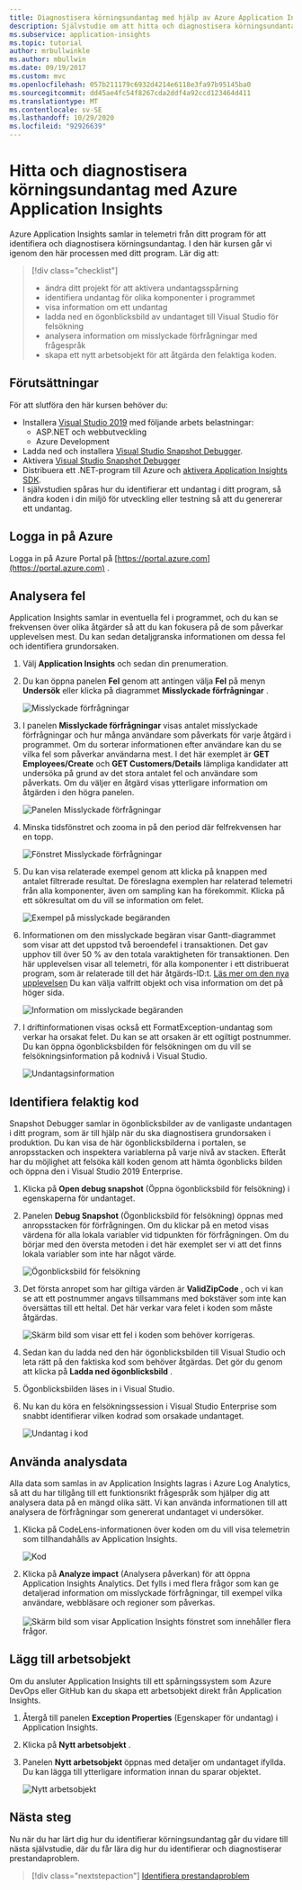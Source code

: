 ```yaml
---
title: Diagnostisera körningsundantag med hjälp av Azure Application Insights | Microsoft Docs
description: Självstudie om att hitta och diagnostisera körningsundantag i dina program med hjälp av Azure Application Insights.
ms.subservice: application-insights
ms.topic: tutorial
author: mrbullwinkle
ms.author: mbullwin
ms.date: 09/19/2017
ms.custom: mvc
ms.openlocfilehash: 057b211179c6932d4214e6118e3fa97b95145ba0
ms.sourcegitcommit: dd45ae4fc54f8267cda2ddf4a92ccd123464d411
ms.translationtype: MT
ms.contentlocale: sv-SE
ms.lasthandoff: 10/29/2020
ms.locfileid: "92926639"
---
```

# <a name="find-and-diagnose-run-time-exceptions-with-azure-application-insights"></a>Hitta och diagnostisera körningsundantag med Azure Application Insights

Azure Application Insights samlar in telemetri från ditt program för att identifiera och diagnostisera körningsundantag.  I den här kursen går vi igenom den här processen med ditt program.  Lär dig att:

> [!div class="checklist"]
> * ändra ditt projekt för att aktivera undantagsspårning
> * identifiera undantag för olika komponenter i programmet
> * visa information om ett undantag
> * ladda ned en ögonblicksbild av undantaget till Visual Studio för felsökning
> * analysera information om misslyckade förfrågningar med frågespråk
> * skapa ett nytt arbetsobjekt för att åtgärda den felaktiga koden.


## <a name="prerequisites"></a>Förutsättningar

För att slutföra den här kursen behöver du:

- Installera [Visual Studio 2019](https://www.visualstudio.com/downloads/) med följande arbets belastningar:
    - ASP.NET och webbutveckling
    - Azure Development
- Ladda ned och installera [Visual Studio Snapshot Debugger](https://aka.ms/snapshotdebugger).
- Aktivera [Visual Studio Snapshot Debugger](../app/snapshot-debugger.md)
- Distribuera ett .NET-program till Azure och [aktivera Application Insights SDK](../app/asp-net.md). 
- I självstudien spåras hur du identifierar ett undantag i ditt program, så ändra koden i din miljö för utveckling eller testning så att du genererar ett undantag. 

## <a name="log-in-to-azure"></a>Logga in på Azure
Logga in på Azure Portal på [https://portal.azure.com](https://portal.azure.com) .


## <a name="analyze-failures"></a>Analysera fel
Application Insights samlar in eventuella fel i programmet, och du kan se frekvensen över olika åtgärder så att du kan fokusera på de som påverkar upplevelsen mest.  Du kan sedan detaljgranska informationen om dessa fel och identifiera grundorsaken.   

1. Välj **Application Insights** och sedan din prenumeration.  
2. Du kan öppna panelen **Fel** genom att antingen välja **Fel** på menyn **Undersök** eller klicka på diagrammet **Misslyckade förfrågningar** .

    ![Misslyckade förfrågningar](media/tutorial-runtime-exceptions/failed-requests.png)

3. I panelen **Misslyckade förfrågningar** visas antalet misslyckade förfrågningar och hur många användare som påverkats för varje åtgärd i programmet.  Om du sorterar informationen efter användare kan du se vilka fel som påverkar användarna mest.  I det här exemplet är **GET Employees/Create** och **GET Customers/Details** lämpliga kandidater att undersöka på grund av det stora antalet fel och användare som påverkats.  Om du väljer en åtgärd visas ytterligare information om åtgärden i den högra panelen.

    ![Panelen Misslyckade förfrågningar](media/tutorial-runtime-exceptions/failed-requests-blade.png)

4. Minska tidsfönstret och zooma in på den period där felfrekvensen har en topp.

    ![Fönstret Misslyckade förfrågningar](media/tutorial-runtime-exceptions/failed-requests-window.png)

5. Du kan visa relaterade exempel genom att klicka på knappen med antalet filtrerade resultat. De föreslagna exemplen har relaterad telemetri från alla komponenter, även om sampling kan ha förekommit. Klicka på ett sökresultat om du vill se information om felet.

    ![Exempel på misslyckade begäranden](media/tutorial-runtime-exceptions/failed-requests-search.png)

6. Informationen om den misslyckade begäran visar Gantt-diagrammet som visar att det uppstod två beroendefel i transaktionen. Det gav upphov till över 50 % av den totala varaktigheten för transaktionen. Den här upplevelsen visar all telemetri, för alla komponenter i ett distribuerat program, som är relaterade till det här åtgärds-ID:t. [Läs mer om den nya upplevelsen](../app/transaction-diagnostics.md) Du kan välja valfritt objekt och visa information om det på höger sida. 

    ![Information om misslyckade begäranden](media/tutorial-runtime-exceptions/failed-request-details.png)

7. I driftinformationen visas också ett FormatException-undantag som verkar ha orsakat felet.  Du kan se att orsaken är ett ogiltigt postnummer. Du kan öppna ögonblicksbilden för felsökningen om du vill se felsökningsinformation på kodnivå i Visual Studio.

    ![Undantagsinformation](media/tutorial-runtime-exceptions/failed-requests-exception.png)

## <a name="identify-failing-code"></a>Identifiera felaktig kod
Snapshot Debugger samlar in ögonblicksbilder av de vanligaste undantagen i ditt program, som är till hjälp när du ska diagnostisera grundorsaken i produktion.  Du kan visa de här ögonblicksbilderna i portalen, se anropsstacken och inspektera variablerna på varje nivå av stacken. Efteråt har du möjlighet att felsöka käll koden genom att hämta ögonblicks bilden och öppna den i Visual Studio 2019 Enterprise.

1. Klicka på **Open debug snapshot** (Öppna ögonblicksbild för felsökning) i egenskaperna för undantaget.
2. Panelen **Debug Snapshot** (Ögonblicksbild för felsökning) öppnas med anropsstacken för förfrågningen.  Om du klickar på en metod visas värdena för alla lokala variabler vid tidpunkten för förfrågningen.  Om du börjar med den översta metoden i det här exemplet ser vi att det finns lokala variabler som inte har något värde.

    ![Ögonblicksbild för felsökning](media/tutorial-runtime-exceptions/debug-snapshot-01.png)

3. Det första anropet som har giltiga värden är **ValidZipCode** , och vi kan se att ett postnummer angavs tillsammans med bokstäver som inte kan översättas till ett heltal.  Det här verkar vara felet i koden som måste åtgärdas.

    ![Skärm bild som visar ett fel i koden som behöver korrigeras.    ](media/tutorial-runtime-exceptions/debug-snapshot-02.png)

4. Sedan kan du ladda ned den här ögonblicksbilden till Visual Studio och leta rätt på den faktiska kod som behöver åtgärdas. Det gör du genom att klicka på **Ladda ned ögonblicksbild** .
5. Ögonblicksbilden läses in i Visual Studio.
6. Nu kan du köra en felsökningssession i Visual Studio Enterprise som snabbt identifierar vilken kodrad som orsakade undantaget.

    ![Undantag i kod](media/tutorial-runtime-exceptions/exception-code.png)


## <a name="use-analytics-data"></a>Använda analysdata
Alla data som samlas in av Application Insights lagras i Azure Log Analytics, så att du har tillgång till ett funktionsrikt frågespråk som hjälper dig att analysera data på en mängd olika sätt.  Vi kan använda informationen till att analysera de förfrågningar som genererat undantaget vi undersöker. 

1. Klicka på CodeLens-informationen över koden om du vill visa telemetrin som tillhandahålls av Application Insights.

    ![Kod](media/tutorial-runtime-exceptions/codelens.png)

1. Klicka på **Analyze impact** (Analysera påverkan) för att öppna Application Insights Analytics.  Det fylls i med flera frågor som kan ge detaljerad information om misslyckade förfrågningar, till exempel vilka användare, webbläsare och regioner som påverkas.<br><br>![Skärm bild som visar Application Insights fönstret som innehåller flera frågor.](media/tutorial-runtime-exceptions/analytics.png)<br>

## <a name="add-work-item"></a>Lägg till arbetsobjekt
Om du ansluter Application Insights till ett spårningssystem som Azure DevOps eller GitHub kan du skapa ett arbetsobjekt direkt från Application Insights.

1. Återgå till panelen **Exception Properties** (Egenskaper för undantag) i Application Insights.
2. Klicka på **Nytt arbetsobjekt** .
3. Panelen **Nytt arbetsobjekt** öppnas med detaljer om undantaget ifyllda.  Du kan lägga till ytterligare information innan du sparar objektet.

    ![Nytt arbetsobjekt](media/tutorial-runtime-exceptions/new-work-item.png)

## <a name="next-steps"></a>Nästa steg
Nu när du har lärt dig hur du identifierar körningsundantag går du vidare till nästa självstudie, där du får lära dig hur du identifierar och diagnostiserar prestandaproblem.

> [!div class="nextstepaction"]
> [Identifiera prestandaproblem](./tutorial-performance.md)

